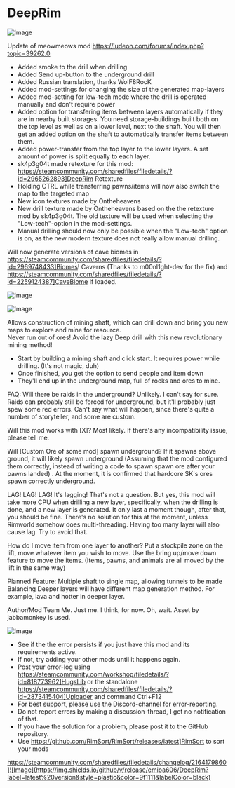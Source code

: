 # DeepRim

![Image](https://i.imgur.com/buuPQel.png)

Update of meowmeows mod
https://ludeon.com/forums/index.php?topic=39262.0

- Added smoke to the drill when drilling
- Added Send up-button to the underground drill
- Added Russian translation, thanks WolF8RocK
- Added mod-settings for changing the size of the generated map-layers
- Added mod-setting for low-tech mode where the drill is operated manually and don't require power
- Added option for transfering items between layers automatically if they are in nearby built storages. You need storage-buildings built both on the top level as well as on a lower level, next to the shaft. You will then get an added option on the shaft to automatically transfer items between them. 
- Added power-transfer from the top layer to the lower layers. A set amount of power is split equally to each layer.
- sk4p3g04t made retexture for this mod: https://steamcommunity.com/sharedfiles/filedetails/?id=2965262893]DeepRim Retexture
- Holding CTRL while transferring pawns/items will now also switch the map to the targeted map
- New icon textures made by Ontheheavens
- New drill texture made by Ontheheavens based on the the retexture mod by sk4p3g04t. The old texture will be used when selecting the "Low-tech"-option in the mod-settings.
- Manual drilling should now only be possible when the "Low-tech" option is on, as the new modern texture does not really allow manual drilling.

Will now generate versions of cave biomes in https://steamcommunity.com/sharedfiles/filedetails/?id=2969748433]Biomes! Caverns  (Thanks to m00nl1ght-dev for the fix) and https://steamcommunity.com/sharedfiles/filedetails/?id=2259124387]CaveBiome if loaded.

![Image](https://i.imgur.com/pufA0kM.png)

	
![Image](https://i.imgur.com/Z4GOv8H.png)


Allows construction of mining shaft, which can drill down and bring you new maps to explore and mine for resource.  
Never run out of ores! 
Avoid the lazy Deep drill with this new revolutionary mining method!

- Start by building a mining shaft and click start. It requires power while drilling. (It's not magic, duh)
- Once finished, you get the option to send people and item down
- They'll end up in the underground map, full of rocks and ores to mine.

FAQ:
Will there be raids in the underground?
Unlikely. I can't say for sure. Raids can probably still be forced for underground, but it'll probably just spew some red errors. Can't say what will happen, since there's quite a number of storyteller, and some are custom.

Will this mod works with [X]?
Most likely. If there's any incompatibility issue, please tell me.

Will [Custom Ore of some mod] spawn underground?
If it spawns above ground, it will likely spawn underground (Assuming that the mod configured them correctly, instead of writing a code to spawn spawn ore after your pawns landed) . At the moment, it is confirmed that hardcore SK's ores spawn correctly underground.

LAG! LAG! LAG! It's lagging!
That's not a question. But yes, this mod will take more CPU when drilling a new layer, specifically, when the drilling is done, and a new layer is generated. It only last a moment though, after that, you should be fine. There's no solution for this at the moment, unless Rimworld somehow does multi-threading. Having too many layer will also cause lag. Try to avoid that.

How do I move item from one layer to another?
Put a stockpile zone on the lift, move whatever item you wish to move. Use the bring up/move down feature to move the items. (Items, pawns, and animals are all moved by the lift in the same way)

Planned Feature:
Multiple shaft to single map, allowing tunnels to be made
Balancing
Deeper layers will have different map generation method. For example, lava and hotter in deeper layer.

Author/Mod Team
Me. Just me. I think, for now.
Oh, wait. Asset by jabbamonkey is used.


![Image](https://i.imgur.com/PwoNOj4.png)



-  See if the the error persists if you just have this mod and its requirements active.
-  If not, try adding your other mods until it happens again.
-  Post your error-log using https://steamcommunity.com/workshop/filedetails/?id=818773962]HugsLib or the standalone https://steamcommunity.com/sharedfiles/filedetails/?id=2873415404]Uploader and command Ctrl+F12
-  For best support, please use the Discord-channel for error-reporting.
-  Do not report errors by making a discussion-thread, I get no notification of that.
-  If you have the solution for a problem, please post it to the GitHub repository.
-  Use https://github.com/RimSort/RimSort/releases/latest]RimSort to sort your mods



https://steamcommunity.com/sharedfiles/filedetails/changelog/2164179860]![Image](https://img.shields.io/github/v/release/emipa606/DeepRim?label=latest%20version&style=plastic&color=9f1111&labelColor=black)

